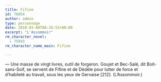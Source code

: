 ```yaml
---
title: Fifine
id: 76854
author: admin
type: personnage
date: 2010-03-08T08:34:53+00:00
excerpt: "L'Assommoir"
rm_character_novel:
  - 75943
rm_character_name_main: Fifine

---
```

— Une masse de vingt livres, outil de forgeron. Goujet et Bec-Salé, dit Boit-sans-Soif, se servent de Fifine et de Dédèle pour lutter de force et d&rsquo;habileté au travail, sous les yeux de Gervaise [212]. (L&rsquo;Assommoir.)